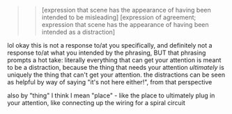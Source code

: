 >> [expression that scene has the appearance of having been intended to be misleading]
> [expression of agreement; expression that scene has the appearance of having been intended as a distraction]

lol okay this is not a response to/at you specifically, and definitely not a response to/at what you intended by the phrasing, BUT that phrasing prompts a hot take: literally everything that can get your attention is meant to be a distraction, because the thing that needs your attention *ultimately* is uniquely the thing that can't get your attention. the distractions can be seen as helpful by way of saying "it's not here either!", from that perspective

also by "thing" I think I mean "place" - like the place to ultimately plug in your attention, like connecting up the wiring for a spiral circuit
